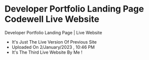 # Developer Portfolio Landing Page Codewell Live Website

Developer Portfolio Landing Page | Live Website

- It's Just The Live Version Of Previous Site 
- Uploaded On 2/January/2023 , 10:46 PM
- It's The Third Live Website By Me !

